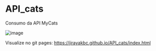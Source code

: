 # API_cats
Consumo da API MyCats


![image](https://user-images.githubusercontent.com/87021275/158174127-c5d08edb-81bc-4da0-81ce-e87a92e40e99.png)


Visualize no git pages: https://jirayakbc.github.io/API_cats/index.html
